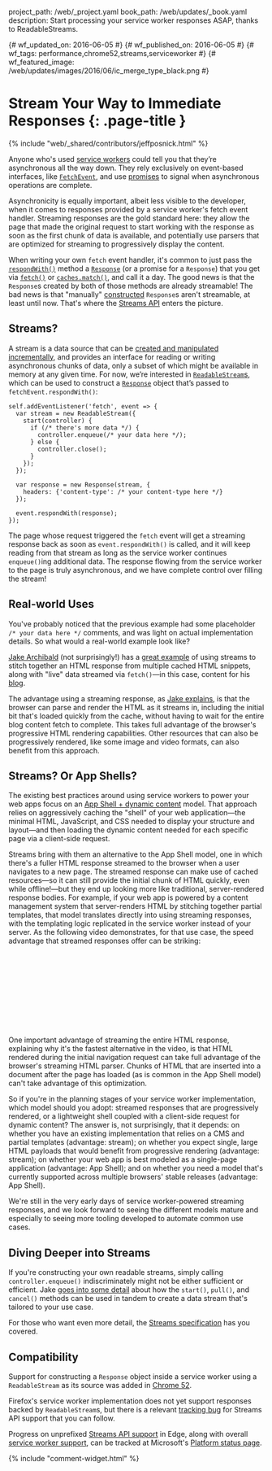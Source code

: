 project_path: /web/_project.yaml
book_path: /web/updates/_book.yaml
description: Start processing your service worker responses ASAP, thanks to ReadableStreams.

{# wf_updated_on: 2016-06-05 #}
{# wf_published_on: 2016-06-05 #}
{# wf_tags: performance,chrome52,streams,serviceworker #}
{# wf_featured_image: /web/updates/images/2016/06/ic_merge_type_black.png #}

# Stream Your Way to Immediate Responses {: .page-title }

{% include "web/_shared/contributors/jeffposnick.html" %}



Anyone who's used [service workers](http://www.html5rocks.com/en/tutorials/service-worker/introduction/)
could tell you that they’re asynchronous all the way down. They rely exclusively
on event-based interfaces, like 
[`FetchEvent`](https://developer.mozilla.org/en-US/docs/Web/API/FetchEvent),
and use [promises](http://www.html5rocks.com/en/tutorials/es6/promises/) to
signal when asynchronous operations are complete.

Asynchronicity is equally important, albeit less visible to the developer, when
it comes to responses provided by a service worker's fetch event handler.
Streaming responses are the gold standard here: they allow the page that made
the original request to start working with the response as soon as the first
chunk of data is available, and potentially use parsers that are optimized for
streaming to progressively display the content.

When writing your own `fetch` event handler, it's common to just pass the
[`respondWith()`](https://developer.mozilla.org/en-US/docs/Web/API/FetchEvent/respondWith)
method a [`Response`](https://developer.mozilla.org/en-US/docs/Web/API/Response)
(or a promise for a `Response`) that you get via
[`fetch()`](https://developers.google.com/web/updates/2015/03/introduction-to-fetch)
or [`caches.match()`](https://developer.mozilla.org/en-US/docs/Web/API/CacheStorage/match),
and call it a day. The good news is that the `Response`s created by both of
those methods are already streamable! The bad news is that "manually"
[constructed](https://developer.mozilla.org/en-US/docs/Web/API/Response/Response)
`Response`s aren't streamable, at least until now. That's where the
[Streams API](https://streams.spec.whatwg.org/) enters the picture.

## Streams?

A stream is a data source that can be
[created and manipulated incrementally](https://streams.spec.whatwg.org/#intro),
and provides an interface for reading or writing asynchronous chunks of data,
only a subset of which might be available in memory at any given time. For now,
we’re interested in [`ReadableStream`s](https://streams.spec.whatwg.org/#rs),
which can be used to construct a
[`Response`](https://developer.mozilla.org/en-US/docs/Web/API/Response) object
that’s passed to `fetchEvent.respondWith()`:


    self.addEventListener('fetch', event => {
      var stream = new ReadableStream({
        start(controller) {
          if (/* there's more data */) {
            controller.enqueue(/* your data here */);
          } else {
            controller.close();
          }
        });
      });
    
      var response = new Response(stream, {
        headers: {'content-type': /* your content-type here */}
      });
    
      event.respondWith(response);
    });
    

The page whose request triggered the `fetch` event will get a streaming response
back as soon as `event.respondWith()` is called, and it will keep reading from
that stream as long as the service worker continues `enqueue()`ing additional
data. The response flowing from the service worker to the page is truly
asynchronous, and we have complete control over filling the stream!

## Real-world Uses

You've probably noticed that the previous example had some placeholder
`/* your data here */` comments, and was light on actual implementation details.
So what would a real-world example look like?

[Jake Archibald](https://twitter.com/jaffathecake) (not surprisingly!) has a
[great example](https://gist.github.com/jakearchibald/64e26e7a1d9b06b3fa3ec0383f2b1f91)
of using streams to stitch together an HTML response from multiple cached HTML
snippets, along with "live" data streamed via `fetch()`—in this case, content
for his [blog](https://jakearchibald.com/).

The advantage using a streaming response, as
[Jake explains](https://jakearchibald.com/2016/streams-ftw/#creating-one-stream-from-multiple-sources-to-supercharge-page-render-times),
is that the browser can parse and render the HTML as it streams in, including
the initial bit that's loaded quickly from the cache, without having to wait for
the entire blog content fetch to complete. This takes full advantage of the
browser's progressive HTML rendering capabilities. Other resources that can also
be progressively rendered, like some image and video formats, can also benefit
from this approach.

## Streams? Or App Shells?

The existing best practices around using service workers to power your web apps
focus on an [App Shell + dynamic content](https://developers.google.com/web/updates/2015/11/app-shell)
model. That approach relies on aggressively caching the "shell" of your web
application—the minimal HTML, JavaScript, and CSS needed to display your
structure and layout—and then loading the dynamic content needed for each
specific page via a client-side request.

Streams bring with them an alternative to the App Shell model, one in which
there's a fuller HTML response streamed to the browser when a user navigates to
a new page. The streamed response can make use of cached resources—so it can
still provide the initial chunk of HTML quickly, even while offline!—but they
end up looking more like traditional, server-rendered response bodies. For
example, if your web app is powered by a content management system that
server-renders HTML by stitching together partial templates, that model
translates directly into using streaming responses, with the templating logic
replicated in the service worker instead of your server. As the following video
demonstrates, for that use case, the speed advantage that streamed responses
offer can be striking:

<div class="video-wrapper">
  <iframe class="devsite-embedded-youtube-video" data-video-id="x8u0n4dT-WI"
          data-autohide="1" data-showinfo="0" frameborder="0" allowfullscreen>
  </iframe>
</div>

One important advantage of streaming the entire HTML response, explaining why
it's the fastest alternative in the video, is that HTML rendered during the
initial navigation request can take full advantage of the browser's streaming
HTML parser. Chunks of HTML that are inserted into a document after the page has
loaded (as is common in the App Shell model) can't take advantage of this
optimization.

So if you're in the planning stages of your service worker implementation, which
model should you adopt: streamed responses that are progressively rendered, or a
lightweight shell coupled with a client-side request for dynamic content? The
answer is, not surprisingly, that it depends: on whether you have an existing
implementation that relies on a CMS and partial templates (advantage: stream);
on whether you expect single, large HTML payloads that would benefit from
progressive rendering (advantage: stream); on whether your web app is best
modeled as a single-page application (advantage: App Shell); and on whether you
need a model that's currently supported across multiple browsers' stable
releases (advantage: App Shell).

We're still in the very early days of service worker-powered streaming
responses, and we look forward to seeing the different models mature and
especially to seeing more tooling developed to automate common use cases.

## Diving Deeper into Streams

If you're constructing your own readable streams, simply calling
`controller.enqueue()` indiscriminately might not be either sufficient or
efficient. Jake [goes into some detail](https://jakearchibald.com/2016/streams-ftw/#creating-your-own-readable-stream)
about how the `start()`, `pull()`, and `cancel()` methods can be used in tandem
to create a data stream that's tailored to your use case.

For those who want even more detail, the
[Streams specification](https://streams.spec.whatwg.org) has you covered.

## Compatibility

Support for constructing a `Response` object inside a service worker using a
`ReadableStream` as its source was added in
[Chrome 52](https://www.chromestatus.com/feature/4531143755956224).

Firefox's service worker implementation does not yet support responses backed by
`ReadableStream`s, but there is a relevant
[tracking bug](https://bugzilla.mozilla.org/show_bug.cgi?id=1128959) for Streams
API support that you can follow.

Progress on unprefixed
[Streams API support](https://developer.microsoft.com/en-us/microsoft-edge/platform/status/streamsapi)
in Edge, along with overall
[service worker support](https://developer.microsoft.com/en-us/microsoft-edge/platform/status/serviceworker),
can be tracked at Microsoft's [Platform status page](https://developer.microsoft.com/en-us/microsoft-edge/platform/status/).


{% include "comment-widget.html" %}
